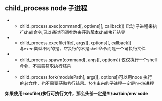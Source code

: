 
## child_process node 子进程

- * child_process.exec(command[, options][, callback]) 启动 
  子进程来执行shell命令,可以通过回调参数来获取脚本shell执行结果
- * child_process.execfile(file[, args][, options][, callback])  
  与exec类型不同的是，它执行的不是shell命令而是一个可执行文件
- * child_process.spawn(command[, args][, options])
  仅仅执行一个shell命令，不需要获取执行结果
- * child_process.fork(modulePath[, args][, options])可以用node 
  执行的.js文件，也不需要获取执行结果。fork出来的子进程一定是node进程

**如果使用execfile()执行可执行文件，那么头部一定是#!/usr/bin/env node**
